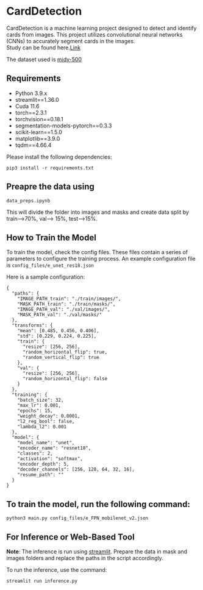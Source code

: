 # CardDetection

CardDetection is a machine learning project designed to detect and identify cards from images. This project utilizes convolutional neural networks (CNNs) to accurately segment cards in the images.<br>
Study can be found here.[Link](https://docs.google.com/document/d/1LcH3sPBC4z1XQjxqd-VuX1qwOjHC4hexfbK-bxqq2mQ/edit#heading=h.oznfwcrw719g)

The dataset used is [midv-500](https://github.com/fcakyon/midv500)

## Requirements
* Python 3.9.x
* streamlit==1.36.0
* Cuda 11.6
* torch==2.3.1
* torchvision==0.18.1
* segmentation-models-pytorch==0.3.3
* scikit-learn==1.5.0
* matplotlib==3.9.0
* tqdm==4.66.4

Please install the following dependencies:
```
pip3 install -r requirements.txt
```

## Preapre the data using
```
data_preps.ipynb
```
This will divide the folder into images and masks and create data split by train-->70%, val--> 15%, test-->15%.


## How to Train the Model
To train the model, check the config files. These files contain a series of parameters to configure the training process. An example configuration file is ```config_files/e_unet_res18.json```

Here is a sample configuration:
```
{
  "paths": {
    "IMAGE_PATH_train": "./train/images/",
    "MASK_PATH_train": "./train/masks/",
    "IMAGE_PATH_val": "./val/images/",
    "MASK_PATH_val": "./val/masks/"
  },
  "transforms": {
    "mean": [0.485, 0.456, 0.406],
    "std": [0.229, 0.224, 0.225],
    "train": {
      "resize": [256, 256],
      "random_horizontal_flip": true,
      "random_vertical_flip": true
    },
    "val": {
      "resize": [256, 256],
      "random_horizontal_flip": false
    }
  },
  "training": {
    "batch_size": 32,
    "max_lr": 0.001,
    "epochs": 15,
    "weight_decay": 0.0001,
    "l2_reg_bool": false,
    "lambda_l2": 0.001
  },
  "model": {
    "model_name": "unet",
    "encoder_name": "resnet18", 
    "classes": 2,
    "activation": "softmax",
    "encoder_depth": 5,
    "decoder_channels": [256, 128, 64, 32, 16],
    "resume_path": ""
  }
}
```

## To train the model, run the following command:
```types
python3 main.py config_files/e_FPN_mobilenet_v2.json
```

## For Inference or Web-Based Tool
**Note**: The inference is run using [streamlit](https://streamlit.io/). Prepare the data in mask and images folders and replace the paths in the script accordingly.

To run the inference, use the command:
```
streamlit run inference.py
```



